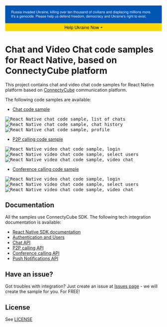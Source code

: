 [![Stand With Ukraine](https://raw.githubusercontent.com/vshymanskyy/StandWithUkraine/main/banner2-direct.svg)](https://stand-with-ukraine.pp.ua)

# Chat and Video Chat code samples for React Native, based on ConnectyCube platform

This project contains chat and video chat code samples for React Native platform based on [ConnectyCube](https://connectycube.com/) communication platform.

The following code samples are available:


- [Chat code sample](https://github.com/ConnectyCube/connectycube-reactnative-samples/tree/master/RNChat)

<kbd><img alt="React Native chat code sample, list of chats" src="https://developers.connectycube.com/docs/_images/code_samples/reactnative/reactnative_codesample_chat_chats.jpg" width="200" /></kbd> <kbd><img alt="React Native chat code sample, chat history" src="https://developers.connectycube.com/docs/_images/code_samples/reactnative/reactnative_codesample_chat_chat.jpg" width="200" /></kbd> <kbd><img alt="React Native chat code sample, profile" src="https://developers.connectycube.com/docs/_images/code_samples/reactnative/reactnative_codesample_chat_profile.jpg" width="200" /></kbd>


- [P2P calling code sample](https://github.com/ConnectyCube/connectycube-reactnative-samples/tree/master/RNVideoChat)

<kbd><img alt="React Native video chat code sample, login" src="https://developers.connectycube.com/docs/_images/code_samples/reactnative/reactnative_codesample_video_login.PNG" width="200" /></kbd> <kbd><img alt="React Native video chat code sample, select users" src="https://developers.connectycube.com/docs/_images/code_samples/reactnative/reactnative_codesample_video_select_users.PNG" width="200" /></kbd> <kbd><img alt="React Native video chat code sample, video chat" src="https://developers.connectycube.com/docs/_images/code_samples/reactnative/reactnative_codesample_video_video.PNG" width="200" /></kbd>

- [Conference calling code sample](https://github.com/ConnectyCube/connectycube-reactnative-samples/tree/master/RNVideoChat)

<kbd><img alt="React Native video chat code sample, login" src="https://developers.connectycube.com/docs/_images/code_samples/reactnative/reactnative_codesample_video_login.PNG" width="200" /></kbd> <kbd><img alt="React Native video chat code sample, select users" src="https://developers.connectycube.com/docs/_images/code_samples/reactnative/reactnative_codesample_video_select_users.PNG" width="200" /></kbd> <kbd><img alt="React Native video chat code sample, video chat" src="https://developers.connectycube.com/docs/_images/code_samples/reactnative/reactnative_codesample_video_video.PNG" width="200" /></kbd>

## Documentation

All the samples use ConnectyCube SDK. The following tech integration documentation is available:

- [React Native SDK documentation](https://developers.connectycube.com/reactnative/)
- [Authentication and Users](https://developers.connectycube.com/reactnative/authentication-and-users)
- [Chat API](https://developers.connectycube.com/reactnative/messaging)
- [P2P calling API](https://developers.connectycube.com/reactnative/videocalling)
- [Conference calling API](https://developers.connectycube.com/reactnative/videocalling-conference)
- [Push Notifications API](https://developers.connectycube.com/reactnative/push-notifications)

## Have an issue?

Got troubles with integration? Just create an issue at [Issues page](https://github.com/ConnectyCube/connectycube-reactnative-samples/issues) - we will create the sample for you. For FREE!

## License

See [LICENSE](LICENSE)
